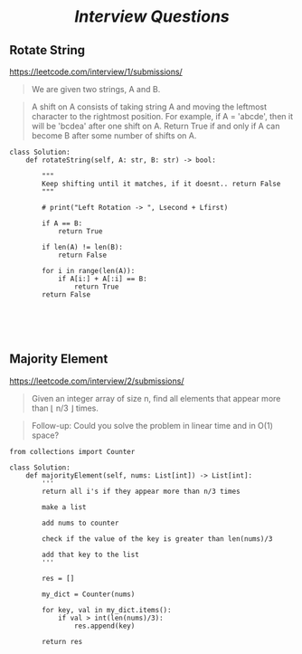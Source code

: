 # <div align="center">*Interview Questions*</div>

## Rotate String 

https://leetcode.com/interview/1/submissions/

> We are given two strings, A and B.

> A shift on A consists of taking string A and moving the leftmost character to the rightmost position.
> For example, if A = 'abcde', then it will be 'bcdea' after one shift on A. Return True if and only if A can become B after some number of shifts on A.

```
class Solution:
    def rotateString(self, A: str, B: str) -> bool:
        
        """
        Keep shifting until it matches, if it doesnt.. return False
        """
        
        # print("Left Rotation -> ", Lsecond + Lfirst)
        
        if A == B:
            return True
        
        if len(A) != len(B):
            return False
        
        for i in range(len(A)):
            if A[i:] + A[:i] == B:
                return True
        return False
```
<br />
<br />
<br />

## Majority Element

https://leetcode.com/interview/2/submissions/

> Given an integer array of size n, find all elements that appear more than ⌊ n/3 ⌋ times.

> Follow-up: Could you solve the problem in linear time and in O(1) space?

```
from collections import Counter

class Solution:
    def majorityElement(self, nums: List[int]) -> List[int]:
        '''
        return all i's if they appear more than n/3 times
        
        make a list
        
        add nums to counter
        
        check if the value of the key is greater than len(nums)/3
        
        add that key to the list
        '''
        
        res = []
        
        my_dict = Counter(nums)
        
        for key, val in my_dict.items():
            if val > int(len(nums)/3):
                res.append(key)
            
        return res
```
